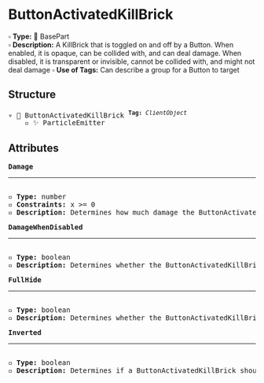# ButtonActivatedKillBrick

▫️ <b>Type:</b> 🔲 BasePart  
▫️ <b>Description:</b> A KillBrick that is toggled on and off by a Button. When enabled, it is opaque, can be collided with, and can deal damage. When disabled, it is transparent or invisible, cannot be collided with, and might not deal damage
▫️ <b>Use of Tags:</b> Can describe a group for a Button to target

## Structure
<pre>
▿ 🔲 ButtonActivatedKillBrick <sup><b>Tag:</b> <i>ClientObject</i></sup>
    ▫️ ✨ ParticleEmitter
</pre>

## Attributes
<pre>
<b>Damage</b>  
<hr>
▫️ <b>Type:</b> number  
▫️ <b>Constraints:</b> x >= 0  
▫️ <b>Description:</b> Determines how much damage the ButtonActivatedKillBrick should deal to the Player
</pre>

<pre>
<b>DamageWhenDisabled</b>  
<hr>
▫️ <b>Type:</b> boolean  
▫️ <b>Description:</b> Determines whether the ButtonActivatedKillBrick should deal damage when toggled off
</pre>

<pre>
<b>FullHide</b>  
<hr>
▫️ <b>Type:</b> boolean  
▫️ <b>Description:</b> Determines whether the ButtonActivatedKillBrick should be invisible when disabled
</pre>

<pre>
<b>Inverted</b>  
<hr>
▫️ <b>Type:</b> boolean  
▫️ <b>Description:</b> Determines if a ButtonActivatedKillBrick should be enabled when disabled, and visa versa
</pre>
